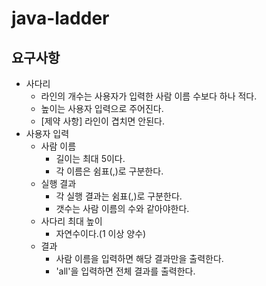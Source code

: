 # java-ladder
## 요구사항
- 사다리
    - 라인의 개수는 사용자가 입력한 사람 이름 수보다 하나 적다.
    - 높이는 사용자 입력으로 주어진다.
    - [제약 사항] 라인이 겹치면 안된다.
- 사용자 입력
    - 사람 이름
        - 길이는 최대 5이다.
        - 각 이름은 쉼표(,)로 구분한다.
    - 실행 결과
        - 각 실행 결과는 쉼표(,)로 구분한다.
        - 갯수는 사람 이름의 수와 같아야한다.
    - 사다리 최대 높이
        - 자연수이다.(1 이상 양수)
    - 결과
        - 사람 이름을 입력하면 해당 결과만을 출력한다.
        - 'all'을 입력하면 전체 결과를 출력한다.
        